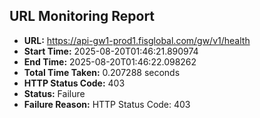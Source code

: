 ## URL Monitoring Report

- **URL:** https://api-gw1-prod1.fisglobal.com/gw/v1/health
- **Start Time:** 2025-08-20T01:46:21.890974
- **End Time:** 2025-08-20T01:46:22.098262
- **Total Time Taken:** 0.207288 seconds
- **HTTP Status Code:** 403
- **Status:** Failure
- **Failure Reason:** HTTP Status Code: 403
